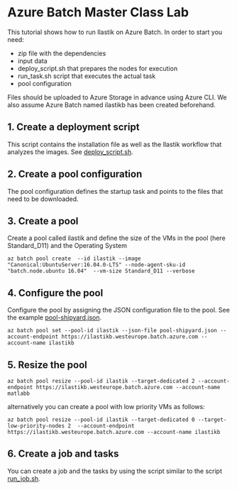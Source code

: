 # Azure Batch Master Class Lab #

This tutorial shows how to run Ilastik on Azure Batch. In order to start you need:
- zip file with the dependencies
- input data
- deploy_script.sh that prepares the nodes for execution
- run_task.sh script that executes the actual task
- pool configuration 

Files should be uploaded to Azure Storage in advance using Azure CLI. We also assume Azure Batch named ilastikb has been created beforehand.

## 1. Create a deployment script  
This script contains the installation file as well as the Ilastik workflow that analyzes the images.
See [deploy_script.sh](deploy_script.sh).

## 2. Create a pool configuration 

The pool configuration defines the startup task and points to the files that need to be downloaded.

## 3. Create a pool

Create a pool called ilastik  and define the size of the VMs in the pool (here Standard_D11) and the Operating System

```az batch pool create  --id ilastik --image "Canonical:UbuntuServer:16.04.0-LTS" --node-agent-sku-id "batch.node.ubuntu 16.04"  --vm-size Standard_D11 --verbose```

## 4. Configure the pool

Configure the pool by assigning the JSON configuration file to the pool. See the example [pool-shipyard.json](pool-shipyard.json).

``` az batch pool set --pool-id ilastik --json-file pool-shipyard.json --account-endpoint https://ilastikb.westeurope.batch.azure.com --account-name ilastikb ```

## 5. Resize the pool

```az batch pool resize --pool-id ilastik --target-dedicated 2 --account-endpoint https://ilastikb.westeurope.batch.azure.com --account-name matlabb```

alternatively you can create a pool with low priority VMs as follows:

```az batch pool resize --pool-id ilastik --target-dedicated 0 --target-low-priority-nodes 2  --account-endpoint https://ilastikb.westeurope.batch.azure.com --account-name ilastikb```

## 6. Create a job and tasks

You can create a job and the tasks by using the script similar to the script [run_job.sh](run_job.sh).




